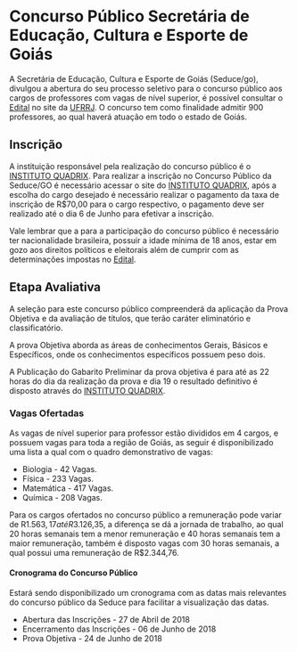 # Concurso Público Secretária de Educação, Cultura e Esporte de Goiás 

A Secretária de Educação, Cultura e Esporte de Goiás (Seduce/go), divulgou a abertura do seu processo seletivo para o concurso público aos cargos de professores com vagas de nível superior, é possível consultar o [Edital](www.quadrix.org.br) no site da [UFRRJ](www.quadrix.org.br). O concurso tem como finalidade admitir 900 professores, ao qual haverá atuação em todo o estado de Goiás. 

## Inscrição  

A instituição responsável pela realização do concurso público é o [INSTITUTO QUADRIX](www.quadrix.org.br). Para realizar a inscrição no Concurso Público da Seduce/GO é necessário acessar o site do [INSTITUTO QUADRIX](www.quadrix.org.br), após a escolha do cargo desejado é necessário realizar o pagamento da taxa de inscrição de R$70,00 para o cargo respectivo, o pagamento deve ser realizado até o dia 6 de Junho para efetivar a inscrição.  

Vale lembrar que a para a participação do concurso público é necessário ter nacionalidade brasileira, possuir a idade mínima de 18 anos, estar em gozo aos direitos políticos e eleitorais além de cumprir com as determinações impostas no [Edital](www.quadrix.org.br). 

## Etapa Avaliativa  

A seleção para este concurso público compreenderá da aplicação da Prova Objetiva e da avaliação de títulos, que terão caráter eliminatório e classificatório. 

A prova Objetiva aborda as áreas de conhecimentos Gerais, Básicos e Específicos, onde os conhecimentos específicos possuem peso dois. 

A Publicação do Gabarito Preliminar da prova objetiva é para até as 22 horas do dia da realização da prova e dia 19 o resultado definitivo é disposto através do [INSTITUTO QUADRIX](www.quadrix.org.br). 

### Vagas Ofertadas  

As vagas de nível superior para professor estão divididos em 4 cargos, e possuem vagas para toda a região de Goiás, as seguir é disponibilizado uma lista a qual com o quadro demonstrativo de vagas: 

* Biologia - 42 Vagas. 
* Física - 233 Vagas. 
* Matemática - 417 Vagas. 
* Química - 208 Vagas. 

Para os cargos ofertados no concurso público a remuneração pode variar de R$1.563,17 até R$3.126,35, a diferença se dá a jornada de trabalho, ao qual 20 horas semanais tem a menor remuneração e 40 horas semanais tem a maior remuneração, também é disposto vagas com 30 horas semanais, a qual possui uma remuneração de R$2.344,76.  

#### Cronograma do Concurso Público    

Estará sendo disponibilizado um cronograma com as datas mais relevantes do concurso público da Seduce para facilitar a visualização das datas.  

* Abertura das Inscrições - 27 de Abril de 2018 
* Encerramento das Inscrições - 06 de Junho de 2018 
* Prova Objetiva - 24 de Junho de 2018  
